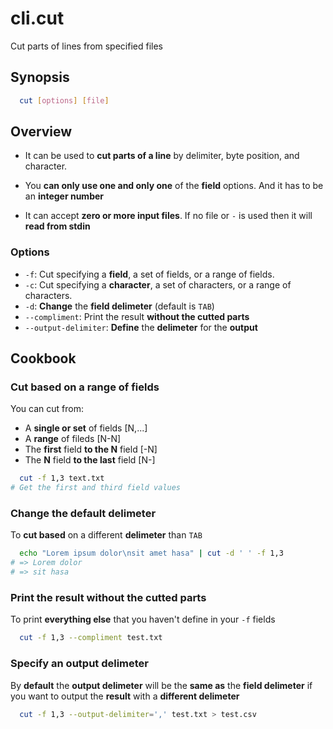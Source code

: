 # cli.cut

Cut parts of lines from specified files

## Synopsis

```sh
  cut [options] [file]
```

## Overview

- It can be used to **cut parts of a line** by delimiter, byte position, and
  character.

- You **can only use one and only one** of the **field** options. And it has to
  be an **integer number**

- It can accept **zero or more input files**. If no file or `-` is used then it
  will **read from stdin**

### Options

- `-f`: Cut specifying a **field**, a set of fields, or a range of fields.
- `-c`: Cut specifying a **character**, a set of characters, or a range of characters.
- `-d`: **Change** the **field delimeter** (default is `TAB`)
- `--compliment`: Print the result **without the cutted parts**
- `--output-delimiter`: **Define** the **delimeter** for the **output**

## Cookbook

### Cut based on a range of fields

You can cut from:

- A **single or set** of fields [N,...]
- A **range** of fileds [N-N]
- The **first** field **to the N** field [-N]
- The **N** field **to the last** field [N-]

```sh
  cut -f 1,3 text.txt
# Get the first and third field values
```

### Change the default delimeter

To **cut based** on a different **delimeter** than `TAB`

```sh
  echo "Lorem ipsum dolor\nsit amet hasa" | cut -d ' ' -f 1,3
# => Lorem dolor
# => sit hasa
```

### Print the result without the cutted parts

To print **everything else** that you haven't define in your `-f` fields

```sh
  cut -f 1,3 --compliment test.txt
```

### Specify an output delimeter

By **default** the **output delimeter** will be the **same as** the **field
delimeter** if you want to output the **result** with a **different delimeter**

```sh
  cut -f 1,3 --output-delimiter=',' test.txt > test.csv
```
